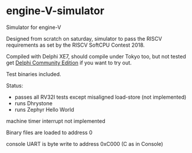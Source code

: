 # engine-V-simulator
Simulator for engine-V

Designed from scratch on saturday, simulator to pass the RISCV requirements as set by the RISCV SoftCPU Contest 2018.

Compiled with Delphi XE7, should compile under Tokyo too, but not tested get [Delphi Community Edition](https://www.embarcadero.com/products/delphi/starter/free-download) if you want to try out.

Test binaries included.

Status: 
* passes all RV32I tests except misaligned load-store (not implemented)
* runs Dhrystone
* runs Zephyr Hello World

machine timer interrupt not implemented

Binary files are loaded to address 0

console UART is byte write to address 0xC000 (C as in Console)
